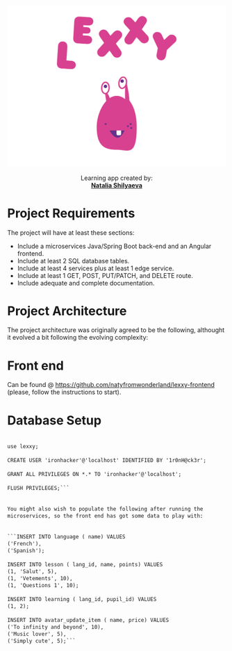 <img alt="project logo" src="https://github.com/natyfromwonderland/lexxy-backend/blob/master/cover-01.png">

<br />

  <p align="center">
    Learning app created by:
    <br />
    <a href="https://github.com/natyfromwonderland"><strong>Natalia Shilyaeva</strong></a>
    
  </p>
  
  
  Project Requirements
  ===========================
  
  The project will have at least these sections:
  - Include a microservices Java/Spring Boot back-end and an Angular frontend.
  - Include at least 2 SQL database tables.
  - Include at least 4 services plus at least 1 edge service.
  - Include at least 1 GET, POST, PUT/PATCH, and DELETE route.
  - Include adequate and complete documentation.
  
  Project Architecture
  ===========================
  
  The project architecture was originally agreed to be the following, althought it evolved a bit following the evolving complexity:
  
  Front end
  ===========================
  
  Can be found @ https://github.com/natyfromwonderland/lexxy-frontend (please, follow the instructions to start).
  
  
  Database Setup
  ===========================
  
  ```create database lexxy;
  
  use lexxy;
  
  CREATE USER 'ironhacker'@'localhost' IDENTIFIED BY '1r0nH@ck3r';

  GRANT ALL PRIVILEGES ON *.* TO 'ironhacker'@'localhost';

  FLUSH PRIVILEGES;```
  
  
  You might also wish to populate the following after running the microservices, so the front end has got some data to play with:
  
  
  ```INSERT INTO language ( name) VALUES
('French'),
('Spanish');

INSERT INTO lesson ( lang_id, name, points) VALUES
(1, 'Salut', 5),
(1, 'Vetements', 10),
(1, 'Questions 1', 10);

INSERT INTO learning ( lang_id, pupil_id) VALUES
(1, 2);

INSERT INTO avatar_update_item ( name, price) VALUES
('To infinity and beyond', 10),
('Music lover', 5),
('Simply cute', 5);```


